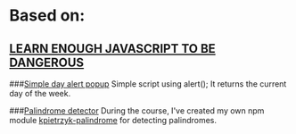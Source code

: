 # Based on:
## [LEARN ENOUGH JAVASCRIPT TO BE DANGEROUS](https://www.learnenough.com/javascript-tutorial/hello_world)


###[Simple day alert popup](https://kpietrzyk.github.io/learn_enough_js_tutorial/)
Simple script using alert(); 
It returns the current day of the week.

###[Palindrome detector](https://kpietrzyk.github.io/learn_enough_js_tutorial/palindrome.html)
During the course,  I've created my own npm module [kpietrzyk-palindrome](https://www.npmjs.com/package/kpietrzyk-palindrome) for detecting palindromes.

